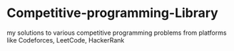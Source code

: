 # Competitive-programming-Library
my solutions to various competitive programming problems from platforms like Codeforces, LeetCode, HackerRank
